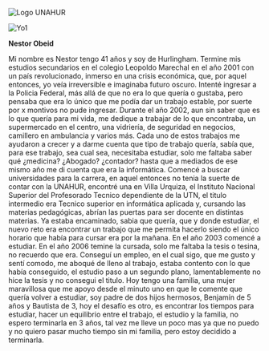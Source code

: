![Logo UNAHUR](./assets/UNAHUR.png)

![Yo1](./assets/UNAHUR.png)

**Nestor Obeid**

Mi nombre es Nestor tengo 41 años y soy de Hurlingham. Termine mis estudios secundarios en el colegio Leopoldo Marechal en el año 2001 con un país revolucionado, inmerso en una crisis económica, que, por aquel entonces, yo veía irreversible e imaginaba futuro oscuro.
Intenté ingresar a la Policia Federal, más allá de que no era lo que quería o gustaba, pero pensaba que era lo único que me podía dar un trabajo estable, por suerte por x montivos no pude ingresar. Durante el año 2002, aun sin saber que es lo que quería para mi vida, me dedique a trabajar de lo que encontraba, un supermercado en el centro, una vidriería, de seguridad en negocios, camillero en ambulancia y varios más. Cada uno de estos trabajos me ayudaron a crecer y a darme cuenta que tipo de trabajo quería, sabía que, para ese trabajo, sea cual sea, necesitaba estudiar, solo me faltaba saber qué ¿medicina? ¿Abogado? ¿contador? hasta que a mediados de ese mismo año me di cuenta que era la informática. Comencé a buscar universidades para la carrera, en aquel entonces no tenia la suerte de contar con la UNAHUR, encontré una en Villa Urquiza, el Instituto Nacional Superior del Profesorado Tecnico dependiente de la UTN, el titulo intermedio era Tecnico superior en informática aplicada y, cursando las materias pedagógicas, abrían las puertas para ser docente en distintas materias. Ya estaba encaminado, sabia que quería, que y donde estudiar, el nuevo reto era encontrar un trabajo que me permita hacerlo siendo el único horario que había para cursar era por la mañana. 
En el año 2003 comencé a estudiar. En el año 2006 temine la cursada, solo me faltaba la tesis o tesina, no recuerdo que era. Conseguí un empleo, en el cual sigo, que me gusto y sentí comodo, me aboqué de lleno al trabajo, estaba contento con lo que había conseguido, el estudio paso a un segundo plano, lamentablemente no hice la tesis y no consegui el titulo.
 Hoy tengo una familia, una mujer maravillosa que me apoyo desde el minuto uno en que le comente que quería volver a estudiar, soy padre de dos hijos hermosos, Benjamín de 5 años y Bautista de 3, hoy el desafío es otro, es encontrar los tiempos para estudiar, hacer un equilibrio entre el trabajo, el estudio y la familia, no espero terminarla en 3 años, tal vez me lleve un poco mas ya que no puedo y no quiero pasar mucho tiempo sin mi familia, pero estoy decidido a terminarla.